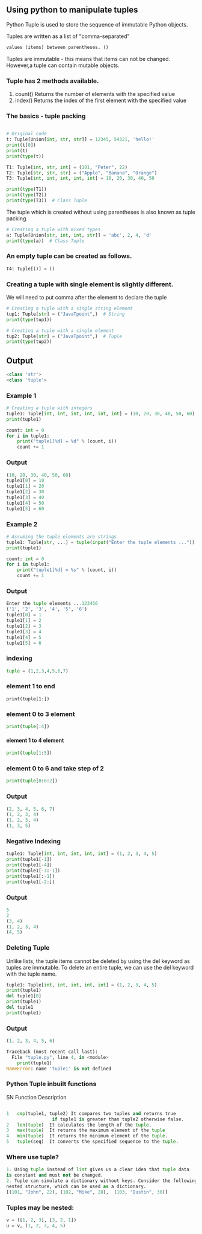 ## Using python to manipulate tuples

Python Tuple is used to store the sequence of immutable Python 
objects. 

Tuples are written as a list of "comma-separated"
```python
values (items) between parentheses. ()
```

Tuples are immutable - this means that items can not be changed. 
However,a tuple can contain mutable objects.

### Tuple has 2 methods available.

1. count()	Returns the number of elements with the specified value
2. index() Returns the index of the first element with the specified value


### The basics - tuple packing
```python

# Original code
t: Tuple[Union[int, str, str]] = 12345, 54321, 'hello!'
print(t[0])
print(t)
print(type(t))

T1: Tuple[int, str, int] = (101, "Peter", 22)
T2: Tuple[str, str, str] = ("Apple", "Banana", "Orange")
T3: Tuple[int, int, int, int, int] = 10, 20, 30, 40, 50

print(type(T1))
print(type(T2))
print(type(T3))  # Class Tuple

```
The tuple which is created without using parentheses is also known as tuple packing.
```python
# Creating a tuple with mixed types
a: Tuple[Union[str, int, int, str]] = 'abc', 2, 4, 'd'
print(type(a))  # Class Tuple

```
### An empty tuple can be created as follows.
```python
T4: Tuple[()] = ()
```

### Creating a tuple with single element is slightly different.

 We will need to put comma after the element to declare the tuple

```python
# Creating a tuple with a single string element
tup1: Tuple[str] = ("JavaTpoint",)  # String
print(type(tup1))

# Creating a tuple with a single element
tup2: Tuple[str] = ("JavaTpoint",)  # Tuple
print(type(tup2))

```
## Output
```python
<class 'str'>
<class 'tuple'>

```
### Example 1
```python
# Creating a tuple with integers
tuple1: Tuple[int, int, int, int, int, int] = (10, 20, 30, 40, 50, 60)
print(tuple1)

count: int = 0
for i in tuple1:
    print("tuple1[%d] = %d" % (count, i))
    count += 1

```
### Output
```python
(10, 20, 30, 40, 50, 60)
tuple1[0] = 10
tuple1[1] = 20
tuple1[2] = 30
tuple1[3] = 40
tuple1[4] = 50
tuple1[5] = 60

```

### Example 2
```python
# Assuming the tuple elements are strings
tuple1: Tuple[str, ...] = tuple(input("Enter the tuple elements ..."))
print(tuple1)

count: int = 0
for i in tuple1:
    print("tuple1[%d] = %s" % (count, i))
    count += 1

```
### Output
```python
Enter the tuple elements ...123456
('1', '2', '3', '4', '5', '6')
tuple1[0] = 1
tuple1[1] = 2
tuple1[2] = 3
tuple1[3] = 4
tuple1[4] = 5
tuple1[5] = 6

```
### indexing
```python
tuple = (1,2,3,4,5,6,7)
```  
### element 1 to end 
```python#
print(tuple[1:])  

``` 
### element 0 to 3 element   
```python
print(tuple[:4])
```  
#### element 1 to 4 element  
```python
print(tuple[1:5])   

```
### element 0 to 6 and take step of 2  
```python
print(tuple[0:6:2])  

```
### Output
```python
(2, 3, 4, 5, 6, 7)
(1, 2, 3, 4)
(1, 2, 3, 4)
(1, 3, 5)

```

### Negative Indexing
```python
tuple1: Tuple[int, int, int, int, int] = (1, 2, 3, 4, 5)   
print(tuple1[-1])    
print(tuple1[-4])    
print(tuple1[-3:-1])  
print(tuple1[:-1])  
print(tuple1[-2:])  

```
### Output
```python
5
2
(3, 4)
(1, 2, 3, 4)
(4, 5)

```
### Deleting Tuple

Unlike lists, the tuple items cannot be deleted by using the del keyword 
as tuples are immutable. To delete an entire tuple, we can use the del 
keyword with the tuple name.

```python
tuple1: Tuple[int, int, int, int, int] = (1, 2, 3, 4, 5)    
print(tuple1)    
del tuple1[0]    
print(tuple1)    
del tuple1    
print(tuple1) 

```
### Output
```python
(1, 2, 3, 4, 5, 6)

```
```python
Traceback (most recent call last):
  File "tuple.py", line 4, in <module>
    print(tuple1)
NameError: name 'tuple1' is not defined

```

### Python Tuple inbuilt functions

SN	Function	Description
```python

1	cmp(tuple1, tuple2)	It compares two tuples and returns true
                 if tuple1 is greater than tuple2 otherwise false.
2	len(tuple)	It calculates the length of the tuple.
3	max(tuple)	It returns the maximum element of the tuple
4	min(tuple)	It returns the minimum element of the tuple.
5	tuple(seq)	It converts the specified sequence to the tuple.

```

### Where use tuple?
```python
1. Using tuple instead of list gives us a clear idea that tuple data 
is constant and must not be changed.
2. Tuple can simulate a dictionary without keys. Consider the following 
nested structure, which can be used as a dictionary.
[(101, "John", 22), (102, "Mike", 28),  (103, "Dustin", 30)]  

```

### Tuples may be nested:
```python
v = ([1, 2, 3], [3, 2, 1])
u = v, (1, 2, 3, 4, 5)

```

 